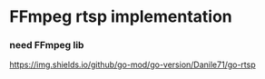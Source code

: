 # FFmpeg rtsp implementation
### need FFmpeg lib
https://img.shields.io/github/go-mod/go-version/Danile71/go-rtsp
